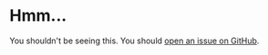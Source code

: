 # Hmm...

You shouldn't be seeing this. You should [open an issue on GitHub](https://github.com/Richienb/mathext/issues/new).
